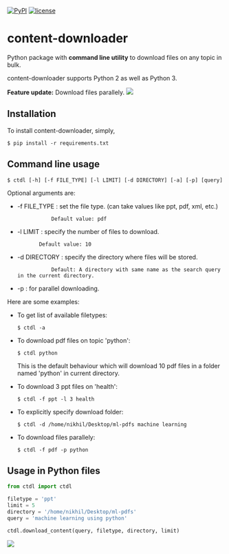 [![PyPI](https://img.shields.io/badge/PyPi-v1.3-f39f37.svg)](https://pypi.python.org/pypi/ctdl)
[![license](https://img.shields.io/github/license/mashape/apistatus.svg?maxAge=2592000)](https://github.com/nikhilkumarsingh/content-downloader/blob/master/LICENSE.txt)

# content-downloader

Python package with **command line utility** to download files on any topic in bulk.

content-downloader supports Python 2 as well as Python 3.

**Feature update:** Download files parallely.
![](https://media.giphy.com/media/3oKIPlt7APHqWuVl3q/giphy.gif)

## Installation

To install content-downloader, simply,
```
$ pip install -r requirements.txt
```

## Command line usage

```
$ ctdl [-h] [-f FILE_TYPE] [-l LIMIT] [-d DIRECTORY] [-a] [-p] [query]
```
Optional arguments are:

- -f FILE_TYPE : set the file type. (can take values like ppt, pdf, xml, etc.)

                 Default value: pdf

- -l LIMIT : specify the number of files to download.

             Default value: 10

- -d DIRECTORY : specify the directory where files will be stored.

                 Default: A directory with same name as the search query in the current directory.

- -p : for parallel downloading.

Here are some examples:

- To get list of available filetypes:

  ```
  $ ctdl -a
  ```

- To download pdf files on topic 'python':

  ```
  $ ctdl python
  ```
  This is the default behaviour which will download 10 pdf files in a folder named 'python' in current directory.

- To download 3 ppt files on 'health':

  ```
  $ ctdl -f ppt -l 3 health
  ```

- To explicitly specify download folder:

  ```
  $ ctdl -d /home/nikhil/Desktop/ml-pdfs machine learning
  ```

- To download files parallely:
  ```
  $ ctdl -f pdf -p python
  ```


## Usage in Python files

```python
from ctdl import ctdl

filetype = 'ppt'
limit = 5
directory = '/home/nikhil/Desktop/ml-pdfs'
query = 'machine learning using python'

ctdl.download_content(query, filetype, directory, limit)
```

![](https://github.com/nikhilkumarsingh/content-downloader/blob/master/example.png)
